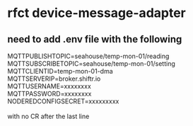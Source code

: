 # rfct device-message-adapter
## need to add .env file with the following
MQTTPUBLISHTOPIC=seahouse\/temp-mon-01\/reading<br/>
MQTTSUBSCRIBETOPIC=seahouse\/temp-mon-01\/setting<br/>
MQTTCLIENTID=temp-mon-01-dma<br/>
MQTTSERVERIP=broker.shiftr.io<br/>
MQTTUSERNAME=xxxxxxxx<br/>
MQTTPASSWORD=xxxxxxxx<br/>
NODEREDCONFIGSECRET=xxxxxxxxx<br/>
<br/>
with no CR after the last line

